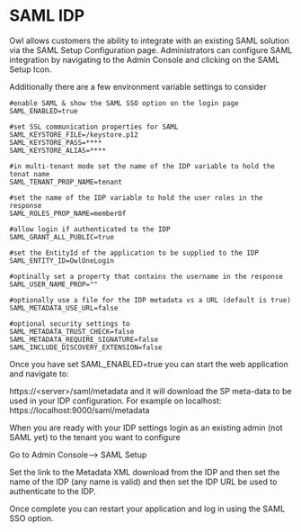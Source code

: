 # SAML IDP

Owl allows customers the ability to integrate with an existing SAML solution via the SAML Setup Configuration page. Administrators can configure SAML integration by navigating to the Admin Console and clicking on the SAML Setup Icon.

Additionally there are a few environment variable settings to consider

```
#enable SAML & show the SAML SSO option on the login page
SAML_ENABLED=true

#set SSL communication properties for SAML
SAML_KEYSTORE_FILE=/keystore.p12
SAML_KEYSTORE_PASS=****
SAML_KEYSTORE_ALIAS=****

#in multi-tenant mode set the name of the IDP variable to hold the tenat name
SAML_TENANT_PROP_NAME=tenant

#set the name of the IDP variable to hold the user roles in the response
SAML_ROLES_PROP_NAME=memberOf

#allow login if authenticated to the IDP
SAML_GRANT_ALL_PUBLIC=true

#set the EntityId of the application to be supplied to the IDP
SAML_ENTITY_ID=OwlOneLogin

#optinally set a property that contains the username in the response
SAML_USER_NAME_PROP=""

#optionally use a file for the IDP metadata vs a URL (default is true)
SAML_METADATA_USE_URL=false 

#optional security settings to 
SAML_METADATA_TRUST_CHECK=false
SAML_METADATA_REQUIRE_SIGNATURE=false
SAML_INCLUDE_DISCOVERY_EXTENSION=false
```

 Once you have set SAML_ENABLED=true you can start the web application and navigate to:

https://\<server>/saml/metadata and it will download the SP meta-data to be used in your IDP configuration. For example on localhost: https://localhost:9000/saml/metadata

When you are ready with your IDP settings login as an existing admin (not SAML yet) to the tenant you want to configure

Go to Admin Console--> SAML Setup

Set the link to the Metadata XML download from the IDP and then set the name of the IDP (any name is valid) and then set the IDP URL be used to authenticate to the IDP.

Once complete you can restart your application and log in using the SAML SSO option.

